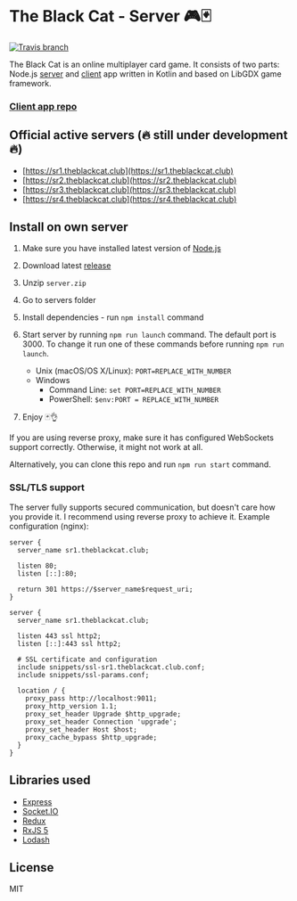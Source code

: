 # The Black Cat - Server 🎮🃏

[![Travis branch](https://img.shields.io/travis/ErikCupal/the-black-cat-server/master.svg?style=flat-square)](https://travis-ci.org/ErikCupal/the-black-cat-server)

The Black Cat is an online multiplayer card game. It consists of two parts: Node.js [server](https://github.com/ErikCupal/the-black-cat-server) and [client](https://github.com/ErikCupal/the-black-cat-client) app written in Kotlin and based on LibGDX game framework.

### [Client app repo](https://github.com/ErikCupal/the-black-cat-client)

## Official active servers (🔥 still under development 🔥)

* [https://sr1.theblackcat.club](https://sr1.theblackcat.club)
* [https://sr2.theblackcat.club](https://sr2.theblackcat.club)
* [https://sr3.theblackcat.club](https://sr3.theblackcat.club)
* [https://sr4.theblackcat.club](https://sr4.theblackcat.club)

## Install on own server

1. Make sure you have installed latest version of [Node.js](https://nodejs.org/)
1. Download latest [release](https://github.com/ErikCupal/the-black-cat-server/releases)
1. Unzip `server.zip`
1. Go to servers folder
1. Install dependencies - run `npm install` command
1. Start server by running `npm run launch` command. The default port is 3000. To change it run one of these commands before running `npm run launch`.

    * Unix (macOS/OS X/Linux): `PORT=REPLACE_WITH_NUMBER`
    * Windows
      * Command Line: `set PORT=REPLACE_WITH_NUMBER`
      * PowerShell: `$env:PORT = REPLACE_WITH_NUMBER`
1. Enjoy 🃏👌

If you are using reverse proxy, make sure it has configured WebSockets support correctly. Otherwise, it might not work at all.

Alternatively, you can clone this repo and run `npm run start` command.

### SSL/TLS support

The server fully supports secured communication, but doesn't care how you provide it. I recommend using reverse proxy to achieve it. Example configuration (nginx):

```nginx
server {
  server_name sr1.theblackcat.club;

  listen 80;
  listen [::]:80;

  return 301 https://$server_name$request_uri;
}

server {
  server_name sr1.theblackcat.club;

  listen 443 ssl http2;
  listen [::]:443 ssl http2;

  # SSL certificate and configuration
  include snippets/ssl-sr1.theblackcat.club.conf;
  include snippets/ssl-params.conf;

  location / {
    proxy_pass http://localhost:9011;
    proxy_http_version 1.1;
    proxy_set_header Upgrade $http_upgrade;
    proxy_set_header Connection 'upgrade';
    proxy_set_header Host $host;
    proxy_cache_bypass $http_upgrade;
  }
}
```

## Libraries used

* [Express](https://github.com/expressjs/express)
* [Socket.IO](https://github.com/socketio/socket.io)
* [Redux](https://github.com/reactjs/redux)
* [RxJS 5](https://github.com/ReactiveX/rxjs)
* [Lodash](https://github.com/lodash/lodash)

## License

MIT
